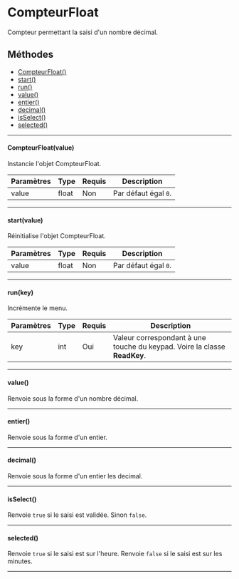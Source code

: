 # CompteurFloat
Compteur permettant la saisi d'un nombre décimal.

## Méthodes
* [CompteurFloat()](#compteurfloatvalue)
* [start()](#startvalue)
* [run()](#runkey)
* [value()](#value)
* [entier()](#entier)
* [decimal()](#decimal)
* [isSelect()](#isselect)
* [selected()](#isselect)


-----------

#### CompteurFloat(value)
Instancie l'objet CompteurFloat.
 
Paramètres | Type  | Requis | Description
---------- | ----- | ------ | -----------
value	   | float | Non	| Par défaut égal `0`.


-------------

#### start(value)
Réinitialise l'objet CompteurFloat.
 
Paramètres | Type  | Requis | Description
---------- | ----- | ------ | -----------
value	   | float | Non	| Par défaut égal `0`.


-------------

#### run(key)
Incrémente le menu.
 
Paramètres	  | Type | Requis | Description
------------- | ---- | ------ | -----------
key		      | int  | Oui	  | Valeur correspondant à une touche du keypad. Voire la classe **ReadKey**.


-------------

#### value()
Renvoie sous la forme d'un nombre décimal.


-------------

#### entier()
Renvoie sous la forme d'un entier.


-------------

#### decimal()
Renvoie sous la forme d'un entier les decimal.


-------------

#### isSelect()
Renvoie `true` si le saisi est validée. Sinon `false`.


-------------

#### selected()
Renvoie `true` si le saisi est sur l'heure.
Renvoie `false` si le saisi est sur les minutes.


-------------